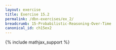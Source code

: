 ```yaml
---
layout: exercise
title: Exercise 15.2
permalink: /dbn-exercises/ex_2/
breadcrumb: 15-Probabilistic-Reasoning-Over-Time
canonical_id: ch15ex2
---
```


{% include mathjax_support %}
